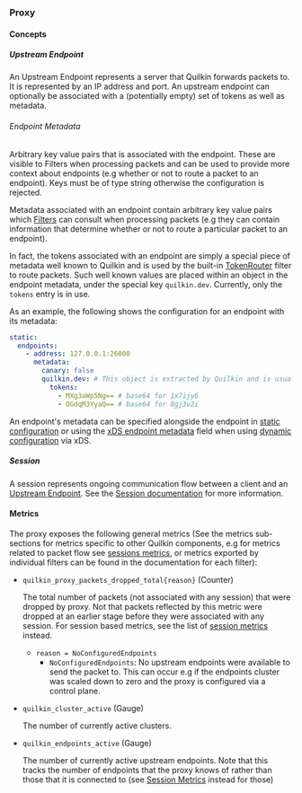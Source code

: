 ### Proxy

#### Concepts

##### Upstream Endpoint

An Upstream Endpoint represents a server that Quilkin forwards packets to.
It is represented by an IP address and port. An upstream endpoint can optionally be associated with a (potentially empty) set of tokens as well as metadata.

###### Endpoint Metadata

Arbitrary key value pairs that is associated with the endpoint.
These are visible to Filters when processing packets and can be used to provide more context about endpoints (e.g whether or not to route a packet to an endpoint).
Keys must be of type string otherwise the configuration is rejected.

Metadata associated with an endpoint contain arbitrary key value pairs which [Filters][filters-doc] can consult when processing packets (e.g they can contain information that determine whether or not to route a particular packet to an endpoint).

In fact, the tokens associated with an endpoint are simply a special piece of metadata well known to Quilkin and is used by the built-in [TokenRouter] filter to route packets.
Such well known values are placed within an object in the endpoint metadata, under the special key `quilkin.dev`. Currently, only the `tokens` entry is in use.

As an example, the following shows the configuration for an endpoint with its metadata:
```yaml
static:
  endpoints:
    - address: 127.0.0.1:26000
      metadata:
        canary: false
        quilkin.dev: # This object is extracted by Quilkin and is usually reserved for built-in features
          tokens:
            - MXg3aWp5Ng== # base64 for 1x7ijy6
            - OGdqM3YyaQ== # base64 for 8gj3v2i
```

An endpoint's metadata can be specified alongside the endpoint in [static configuration][proxy-configuration] or using the [xDS endpoint metadata][xds-endpoint-metadata] field when using [dynamic configuration][dynamic-configuration-doc] via xDS.

##### Session

A session represents ongoing communication flow between a client and an [Upstream Endpoint][endpoint]. See the [Session documentation][sessions-doc] for more information.

#### Metrics

The proxy exposes the following general metrics (See the metrics sub-sections for metrics specific to other Quilkin components, e.g for metrics related to packet flow see [sessions metrics][session-metrics], or metrics exported by individual filters can be found in the documentation for each filter):

- `quilkin_proxy_packets_dropped_total{reason}` (Counter)

  The total number of packets (not associated with any session) that were dropped by proxy.
  Not that packets reflected by this metric were dropped at an earlier stage before they were associated with any session. For session based metrics, see the list of [session metrics][session-metrics] instead.
  * `reason = NoConfiguredEndpoints`
    - `NoConfiguredEndpoints`: No upstream endpoints were available to send the packet to. This can occur e.g if the endpoints cluster was scaled down to zero and the proxy is configured via a control plane.

- `quilkin_cluster_active` (Gauge)

  The number of currently active clusters.

- `quilkin_endpoints_active` (Gauge)

  The number of currently active upstream endpoints. Note that this tracks the number of endpoints that the proxy knows of rather than those that it is connected to (see [Session Metrics][session-metrics] instead for those)

[sessions-doc]: ./session.md
[session-metrics]: ./session.md#metrics
[filters-doc]: ./extensions/filters/filters.md
[endpoint]: #upstream-endpoint
[proxy-configuration]: ./proxy-configuration.md
[xds-endpoint-metadata]: https://www.envoyproxy.io/docs/envoy/latest/api-v3/config/endpoint/v3/endpoint_components.proto#envoy-v3-api-field-config-endpoint-v3-lbendpoint-metadata
[dynamic-configuration-doc]: ./xds.md
[TokenRouter]: ./extensions/filters/token_router.md
